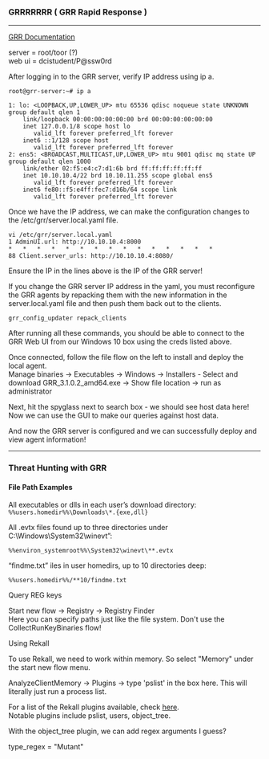 
### GRRRRRRR ( GRR Rapid Response )
---
[GRR Documentation](https://grr-doc.readthedocs.io/en/latest/)

server  = root/toor (?)  
web ui = dcistudent/P@ssw0rd

After logging in to the GRR server, verify IP address using ip a.  
```
root@grr-server:~# ip a

1: lo: <LOOPBACK,UP,LOWER_UP> mtu 65536 qdisc noqueue state UNKNOWN group default qlen 1
    link/loopback 00:00:00:00:00:00 brd 00:00:00:00:00:00
    inet 127.0.0.1/8 scope host lo
       valid_lft forever preferred_lft forever
    inet6 ::1/128 scope host 
       valid_lft forever preferred_lft forever
2: ens5: <BROADCAST,MULTICAST,UP,LOWER_UP> mtu 9001 qdisc mq state UP group default qlen 1000
    link/ether 02:f5:e4:c7:d1:6b brd ff:ff:ff:ff:ff:ff
    inet 10.10.10.4/22 brd 10.10.11.255 scope global ens5
       valid_lft forever preferred_lft forever
    inet6 fe80::f5:e4ff:fec7:d16b/64 scope link 
       valid_lft forever preferred_lft forever
```

Once we have the IP address, we can make the configuration changes to the /etc/grr/server.local.yaml file.  
```
vi /etc/grr/server.local.yaml
1 AdminUI.url: http://10.10.10.4:8000
*   *   *   *   *   *   *   *   *   *   *   *   *   *   *
88 Client.server_urls: http://10.10.10.4:8080/
```
Ensure the IP in the lines above is the IP of the GRR server!

If you change the GRR server IP address in the yaml, you must reconfigure the GRR agents by repacking them with the new information in the server.local.yaml file and then push them back out to the clients.
```
grr_config_updater repack_clients
```

After running all these commands, you should be able to connect to the GRR Web UI from our Windows 10 box using the creds listed above.

Once connected, follow the file flow on the left to install and deploy the local agent.  
Manage binaries -> Executables -> Windows -> Installers - Select and download GRR_3.1.0.2_amd64.exe -> Show file location -> run as administrator

Next, hit the spyglass next to search box - we should see host data here! Now we can use the GUI to make our queries against host data. 

And now the GRR server is configured and we can successfully deploy and view agent information!


---
### Threat Hunting with GRR

#### File Path Examples  

All executables or dlls in each user’s download directory:  
`%%users.homedir%%\Downloads\*.{exe,dll}`

All .evtx files found up to three directories under C:\Windows\System32\winevt”:  

`%%environ_systemroot%%\System32\winevt\**.evtx`

“findme.txt” iles in user homedirs, up to 10 directories deep:

`%%users.homedir%%/**10/findme.txt`

Query REG keys

Start new flow -> Registry -> Registry Finder  
Here you can specify paths just like the file system. Don't use the CollectRunKeyBinaries flow!  

Using Rekall

To use Rekall, we need to work within memory. So select "Memory" under the start new flow menu.

AnalyzeClientMemory -> Plugins -> type 'pslist' in the box here. This will literally just run a process list. 

For a list of the Rekall plugins available, check 
[here](https://rekall.readthedocs.io/en/latest/plugins.html).  
Notable plugins include pslist, users, object_tree.   

With the object_tree plugin, we can add regex arguments I guess?

type_regex = "Mutant"







